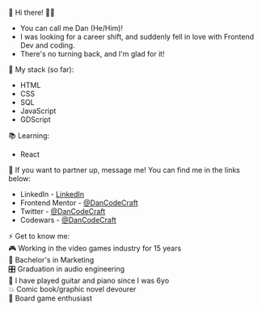 👋 Hi there! 👨‍💻

 - You can call me Dan (He/Him)!
 - I was looking for a career shift, and suddenly fell in love with Frontend Dev and coding.
 - There's no turning back, and I'm glad for it!

🌱 My stack (so far):
- HTML
- CSS
- SQL
- JavaScript
- GDScript

📚 Learning:
- React

💞️ If you want to partner up, message me! You can find me in the links below:
- LinkedIn - [LinkedIn](https://www.linkedin.com/in/adannjacinto/)
- Frontend Mentor - [@DanCodeCraft](https://www.frontendmentor.io/profile/DanCodeCraft)
- Twitter - [@DanCodeCraft](https://www.twitter.com/DanCodeCraft)
- Codewars - [@DanCodeCraft](https://www.codewars.com/users/DanCodeCraft)

⚡ Get to know me: <br>
🎮 Working in the video games industry for 15 years <br>
📜 Bachelor's in Marketing <br>
🎛️ Graduation in audio engineering <br>
🎸 I have played guitar and piano since I was 6yo <br>
💥 Comic book/graphic novel devourer <br>
🎲 Board game enthusiast
